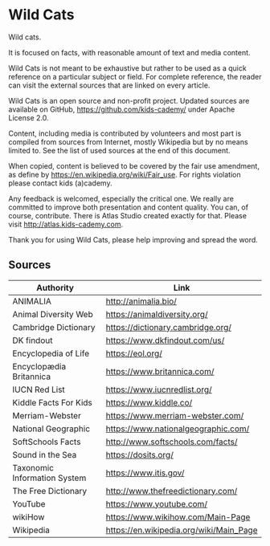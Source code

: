 # Wild Cats

Wild cats.

It is focused on facts, with reasonable amount of text and media content.

Wild Cats is not meant to be exhaustive but rather to be used as a quick reference on a particular subject or field. For complete reference, the reader can visit the external sources that are linked on every article.

Wild Cats is an open source and non-profit project. Updated sources are available on GitHub, https://github.com/kids-cademy/ under Apache License 2.0.

Content, including media is contributed by volunteers and most part is compiled from sources from Internet, mostly Wikipedia but by no means limited to. See the list of used sources at the end of this document.

When copied, content is believed to be covered by the fair use amendment, as define by https://en.wikipedia.org/wiki/Fair_use. For rights violation please contact kids (a)cademy.

Any feedback is welcomed, especially the critical one. We really are committed to improve both presentation and content quality. You can, of course, contribute. There is Atlas Studio created exactly for that. Please visit http://atlas.kids-cademy.com.

Thank you for using Wild Cats, please help improving and spread the word.

## Sources

| Authority                    | Link                                    
|------------------------------|-----------------------------------------
| ANIMALIA                     | http://animalia.bio/                    
| Animal Diversity Web         | https://animaldiversity.org/            
| Cambridge Dictionary         | https://dictionary.cambridge.org/       
| DK findout                   | https://www.dkfindout.com/us/           
| Encyclopedia of Life         | https://eol.org/                        
| Encyclopædia Britannica      | https://www.britannica.com/             
| IUCN Red List                | https://www.iucnredlist.org/            
| Kiddle Facts For Kids        | https://www.kiddle.co/                  
| Merriam-Webster              | https://www.merriam-webster.com/        
| National Geographic          | https://www.nationalgeographic.com/     
| SoftSchools Facts            | http://www.softschools.com/facts/       
| Sound in the Sea             | https://dosits.org/                     
| Taxonomic Information System | https://www.itis.gov/                   
| The Free Dictionary          | http://www.thefreedictionary.com/       
| YouTube                      | https://www.youtube.com/                
| wikiHow                      | https://www.wikihow.com/Main-Page       
| Wikipedia                    | https://en.wikipedia.org/wiki/Main_Page 

